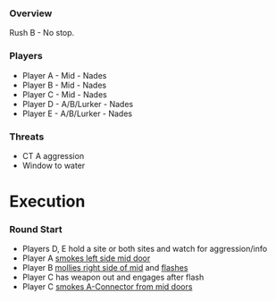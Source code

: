 ### Overview
Rush B - No stop.

### Players
- Player A - Mid - Nades
- Player B - Mid - Nades
- Player C - Mid - Nades
- Player D - A/B/Lurker - Nades
- Player E - A/B/Lurker - Nades

### Threats
- CT A aggression
- Window to water

# Execution
### Round Start
- Players D, E hold a site or both sites and watch for aggression/info
- Player A [smokes left side mid door](https://csnades.gg/anubis/smokes/top-mid-from-outside-mid)
- Player B [mollies right side of mid](https://csnades.gg/anubis/molotovs/mid-doors-from-bridge) and [flashes]()
- Player C has weapon out and engages after flash
- Player C [smokes A-Connector from mid doors](https://csnades.gg/anubis/smokes/connector-from-mid-doors)


